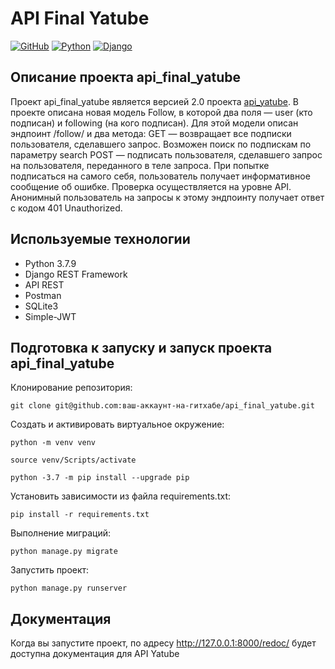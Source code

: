 # API Final Yatube
[![GitHub](https://img.shields.io/badge/-GitHub-464646??style=flat-square&logo=GitHub)](https://github.com/EvgVol)
[![Python](https://img.shields.io/badge/-Python-464646??style=flat-square&logo=Python)](https://www.python.org/)
[![Django](https://img.shields.io/badge/-Django-464646??style=flat-square&logo=Django)](https://www.djangoproject.com/)

## Описание проекта api_final_yatube
Проект api_final_yatube является версией 2.0 проекта [api_yatube](https://github.com/EvgVol/api_yatube). В проекте описана новая модель Follow, в которой два поля — user (кто подписан) и following (на кого подписан). Для этой модели описан эндпоинт /follow/ и два метода:
GET — возвращает все подписки пользователя, сделавшего запрос. Возможен поиск по подпискам по параметру search
POST — подписать пользователя, сделавшего запрос на пользователя, переданного в теле запроса. При попытке подписаться на самого себя, пользователь получает информативное сообщение об ошибке. Проверка осуществляется на уровне API.
Анонимный пользователь на запросы к этому эндпоинту получает ответ с кодом 401 Unauthorized.


## Используемые технологии
- Python 3.7.9
- Django REST Framework
- API REST
- Postman
- SQLite3
- Simple-JWT

## Подготовка к запуску и запуск проекта api_final_yatube
Клонирование репозитория:

```
git clone git@github.com:ваш-аккаунт-на-гитхабе/api_final_yatube.git
```

Cоздать и активировать виртуальное окружение:

```
python -m venv venv
```

```
source venv/Scripts/activate 
```

```
python -3.7 -m pip install --upgrade pip
```

Установить зависимости из файла requirements.txt:

```
pip install -r requirements.txt
```

Выполнение миграций:

```
python manage.py migrate
```

Запустить проект:

```
python manage.py runserver

```
## Документация

Когда вы запустите проект, по адресу http://127.0.0.1:8000/redoc/ будет доступна документация для API Yatube

